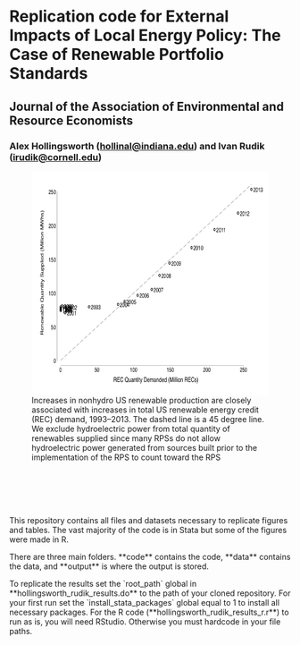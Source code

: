 # Replication code for External Impacts of Local Energy Policy: The Case of Renewable Portfolio Standards
## Journal of the Association of Environmental and Resource Economists
### Alex Hollingsworth (hollinal@indiana.edu) and Ivan Rudik (irudik@cornell.edu)

<figure>
    <img src="https://github.com/hollina/external-impacts-rps/blob/master/figure_3.jpg" align="left" height="400" width="600" alt='missing' /> <figcaption>Increases in nonhydro US renewable production are closely associated with increases in total US renewable energy credit (REC) demand, 1993–2013. The dashed line is a 45 degree line. We exclude hydroelectric power from total quantity of renewables supplied since many RPSs do not allow hydroelectric power generated from sources built prior to the implementation of the RPS to count toward the RPS</figcaption>
</figure>
<br>
<br>
<br>
<br>

<p> This repository contains all files and datasets necessary to replicate figures and tables. The vast majority of the code is in Stata but some of the figures were made in R. </p>

<p> There are three main folders. **code** contains the code, **data** contains the data, and **output** is where the output is stored. </p>

<p> To replicate the results set the `root_path` global in **hollingsworth_rudik_results.do** to the path of your cloned repository. For your first run set the `install_stata_packages` global equal to 1 to install all necessary packages. For the R code (**hollingsworth_rudik_results_r.r**) to run as is, you will need RStudio. Otherwise you must hardcode in your file paths. </p>



